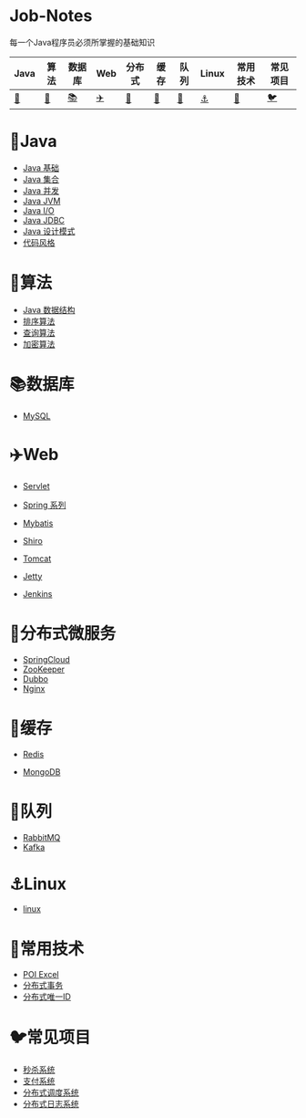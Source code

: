 # Job-Notes

每一个Java程序员必须所掌握的基础知识

| Java | 算法 | 数据库 | Web | 分布式 | 缓存 | 队列 | Linux | 常用技术 | 常见项目 |
| ---- | ---- | ---- | ------- | ------ | ---- | ---- | -------- | -------- | -------- |
| [:bullettrain_side:](#bullettrain_sideJava) | [:art:](#art算法) | [:books:](#books数据库) |[:airplane:](#airplaneWeb) | [:rainbow:](#rainbow分布式 ) | [:guitar:](#guitar缓存) | [:rocket:](#rocket队列) | [:anchor:](#anchorLinux) | [:pencil:](#pencil常用技术) | [:bird:](#bird常见项目) |



# :bullettrain_side:Java

* [Java 基础](./interview/java/Java基础.md)
* [Java 集合]()
* [Java 并发]()
* [Java JVM]()
* [Java I/O]()
* [Java JDBC]()
* [Java 设计模式]()
* [代码风格](https://github.com/alibaba/p3c/blob/master/阿里巴巴Java开发手册（详尽版）.pdf)

# :art:算法

* [Java 数据结构]()
* [排序算法]()
* [查询算法]()
* [加密算法]()

# :books:数据库

* [MySQL]()



# :airplane:Web

* [Servlet]()

* [Spring 系列]()
* [Mybatis]()
* [Shiro]()

* [Tomcat]()
* [Jetty]()
* [Jenkins]()



# :rainbow:分布式微服务

* [SpringCloud]()
* [ZooKeeper]()
* [Dubbo]()
* [Nginx]()



# :guitar:缓存

* [Redis]()

* [MongoDB]()

  

# :rocket:队列

* [RabbitMQ]()
* [Kafka]()

# :anchor:Linux

* [linux]()



# :pencil:常用技术

* [POI Excel]()
* [分布式事务]()
* [分布式唯一ID]()

# :bird:常见项目

* [秒杀系统]()
* [支付系统]()
* [分布式调度系统]()
* [分布式日志系统]()




